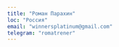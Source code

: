 ```yaml
---
title: "Роман Парахин"
loc: "Россия"
email: "winnersplatinum@gmail.com"
telegram: "romatrener"
---
```


